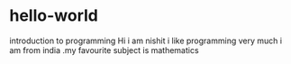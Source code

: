 # hello-world
introduction to programming
Hi i am nishit i like programming very much
i am from india .my favourite subject is mathematics
